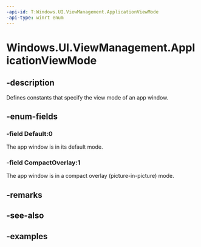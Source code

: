 ```yaml
---
-api-id: T:Windows.UI.ViewManagement.ApplicationViewMode
-api-type: winrt enum
---
```


<!-- Enumeration syntax.
public enum ApplicationViewMode : int 
-->

# Windows.UI.ViewManagement.ApplicationViewMode

## -description
Defines constants that specify the view mode of an app window.

## -enum-fields
### -field Default:0
The app window is in its default mode.

### -field CompactOverlay:1
The app window is in a compact overlay (picture-in-picture) mode.

## -remarks

## -see-also

## -examples

